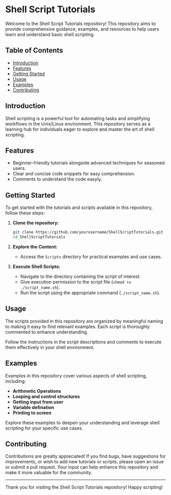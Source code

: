 # Shell Script Tutorials

Welcome to the Shell Script Tutorials repository! This repository aims to provide comprehensive guidance, examples, and resources to help users learn and understand basic shell scripting.

## Table of Contents

- [Introduction](#introduction)
- [Features](#features)
- [Getting Started](#getting-started)
- [Usage](#usage)
- [Examples](#examples)
- [Contributing](#contributing)

## Introduction

Shell scripting is a powerful tool for automating tasks and simplifying workflows in the Unix/Linux environment. This repository serves as a learning hub for individuals eager to explore and master the art of shell scripting.

## Features

- Beginner-friendly tutorials alongside advanced techniques for seasoned users.
- Clear and concise code snippets for easy comprehension.
- Comments to understand the code easyly.

## Getting Started

To get started with the tutorials and scripts available in this repository, follow these steps:

1. **Clone the repository:**

    ```bash
    git clone https://github.com/yourusername/ShellScriptTutorials.git
    cd ShellScriptTutorials
    ```

2. **Explore the Content:**

    - Access the `Scripts` directory for practical examples and use cases.

3. **Execute Shell Scripts:**

    - Navigate to the directory containing the script of interest.
    - Give execution permission to the script file (`chmod +x ./script_name.sh`).
    - Run the script using the appropriate command (`./script_name.sh`).

## Usage

The scripts provided in this repository are organized by meaningful naming to making it easy to find relevant examples. Each script is thoroughly commented to enhance understanding.

Follow the instructions in the script descriptions and comments to execute them effectively in your shell environment.

## Examples

Examples in this repository cover various aspects of shell scripting, including:

- **Arithmetic Operations**
- **Looping and control structures**
- **Getting input from user**
- **Variable defination**
- **Printing to screen**

Explore these examples to deepen your understanding and leverage shell scripting for your specific use cases.

## Contributing

Contributions are greatly appreciated! If you find bugs, have suggestions for improvements, or wish to add new tutorials or scripts, please open an issue or submit a pull request. Your input can help enhance this repository and make it more valuable for the community.

---

Thank you for visiting the Shell Script Tutorials repository! Happy scripting!
